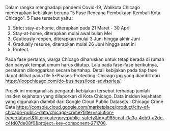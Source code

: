 Dalam rangka menghadapi pandemi Covid-19, Walikota Chicago menerapkan kebijakan berupa "5 Fase Rencana Pembukaan Kembali Kota Chicago".
5 Fase tersebut yaitu :
  1. Strict stay-at-home, diterapkan pada 21 Maret - 30 April
  2. Stay-at-home, diterapkan mulai awal bulan Mei
  3. Cautiously reopen, diterapkan mulai 3 Juni hingga akhir Juni
  4. Gradually resume, diterapkan mulai 26 Juni hingga saat ini
  5. Protect.

Pada fase pertama, warga Chicago diharuskan untuk tetap berada di rumah dan banyak tempat umum harus ditutup. Lalu pada fase-fase berikutnya, peraturan dilonggarkan secara bertahap. Detail kebijakan pada tiap fase dapat dilihat pada file 5-Phases-Protecting-Chicago.jpg
yang diambil dari https://loopchicago.com/do-business/loop-advisories/.

Projek ini menganalisis pengaruh kebijakan tersebut terhadap jumlah insiden kejahatan yang dilaporkan di Kota Chicago. 
Data insiden kejahatan yang digunakan diambil dari Google Cloud Public Datasets : Chicago Crime Data https://console.cloud.google.com/marketplace/product/city-of-chicago-public-data/chicago-crime?filter=solution-type:dataset&filter=category:public-safety&id=a985ccaf-0a3a-4eb9-a2de-c4fd07de08f0&project=key-component-271708.
